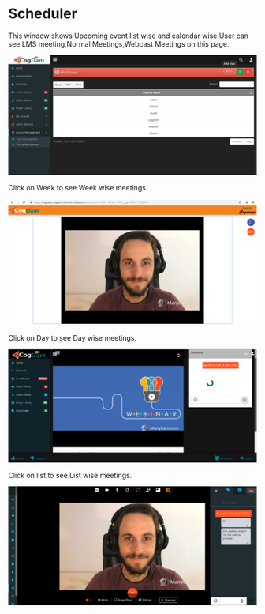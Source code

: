 # Scheduler

This window shows Upcoming event list wise and calendar wise.User can see LMS meeting,Normal Meetings,Webcast Meetings on this page.

![](../../.gitbook/assets/image%20%28180%29.png)

Click on Week to see Week wise meetings.

![](../../.gitbook/assets/image%20%2865%29.png)

Click on Day to see Day wise meetings.

![](../../.gitbook/assets/image%20%28136%29.png)

Click on list to see List wise meetings.

![](../../.gitbook/assets/image%20%28142%29.png)

